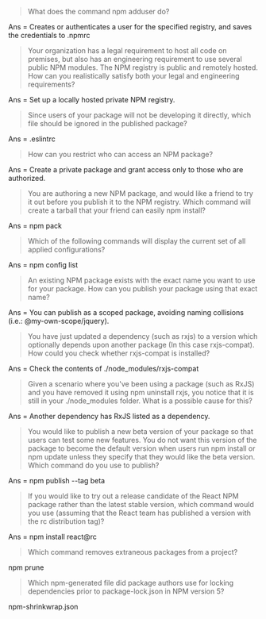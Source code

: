 > What does the command npm adduser do?

Ans = Creates or authenticates a user for the specified registry, and saves the credentials to .npmrc

>Your organization has a legal requirement to host all code on premises, but also has an engineering requirement to use 
several public NPM modules. The NPM registry is public and remotely hosted. How can you realistically satisfy both your 
legal and engineering requirements?

Ans = Set up a locally hosted private NPM registry.

>Since users of your package will not be developing it directly, which file should be ignored in the published package?

Ans = .eslintrc

>How can you restrict who can access an NPM package?

Ans = Create a private package and grant access only to those who are authorized.

>You are authoring a new NPM package, and would like a friend to try it out before you publish it to the NPM registry. 
Which command will create a tarball that your friend can easily npm install?

Ans = npm pack

>Which of the following commands will display the current set of all applied configurations?

Ans = npm config list

>An existing NPM package exists with the exact name you want to use for your package. How can you publish your package 
using that exact name?

Ans = You can publish as a scoped package, avoiding naming collisions (i.e.: @my-own-scope/jquery).

>You have just updated a dependency (such as rxjs) to a version which optionally depends upon another package 
(In this case rxjs-compat). How could you check whether rxjs-compat is installed?

Ans = Check the contents of ./node_modules/rxjs-compat

>Given a scenario where you've been using a package (such as RxJS) and you have removed it using npm uninstall rxjs, 
you notice that it is still in your ./node_modules folder. What is a possible cause for this?

Ans = Another dependency has RxJS listed as a dependency.

>You would like to publish a new beta version of your package so that users can test some new features. 
You do not want this version of the package to become the default version when users run npm install or npm update 
unless they specify that they would like the beta version. Which command do you use to publish?

Ans = npm publish --tag beta

>If you would like to try out a release candidate of the React NPM package rather than the latest stable version, 
which command would you use (assuming that the React team has published a version with the rc distribution tag)?

Ans = npm install react@rc

>Which command removes extraneous packages from a project?

npm prune

>Which npm-generated file did package authors use for locking dependencies prior to package-lock.json in NPM version 5?

npm-shrinkwrap.json
